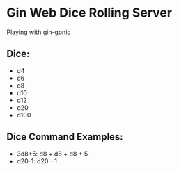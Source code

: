 # Gin Web Dice Rolling Server

Playing with gin-gonic

## Dice:

- d4
- d6
- d8
- d10
- d12
- d20
- d100

## Dice Command Examples:

- 3d8+5: d8 + d8 + d8 + 5
- d20-1: d20 - 1
